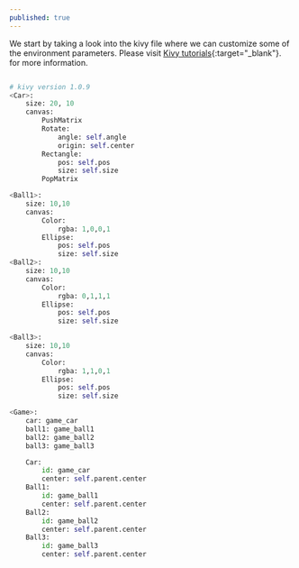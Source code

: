 ```yaml
---
published: true
---
```



We start by taking a look into the kivy file where we can customize some of the environment parameters. Please visit [Kivy tutorials](https://kivy.org/docs/tutorials/pong.html){:target="_blank"}. for more information.

```python

# kivy version 1.0.9
<Car>:
    size: 20, 10
    canvas:
        PushMatrix
        Rotate:
            angle: self.angle
            origin: self.center
        Rectangle:
            pos: self.pos
            size: self.size
        PopMatrix

<Ball1>:
    size: 10,10
    canvas:
        Color:
            rgba: 1,0,0,1
        Ellipse:
            pos: self.pos
            size: self.size
<Ball2>:
    size: 10,10
    canvas:
        Color:
            rgba: 0,1,1,1
        Ellipse:
            pos: self.pos
            size: self.size

<Ball3>:
    size: 10,10
    canvas:
        Color:
            rgba: 1,1,0,1
        Ellipse:
            pos: self.pos
            size: self.size

<Game>:
    car: game_car
    ball1: game_ball1
    ball2: game_ball2
    ball3: game_ball3

    Car:
        id: game_car
        center: self.parent.center
    Ball1:
        id: game_ball1
        center: self.parent.center
    Ball2:
        id: game_ball2
        center: self.parent.center
    Ball3:
        id: game_ball3
        center: self.parent.center


```



